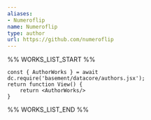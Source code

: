 ```yaml
---
aliases:
- Numeroflip
name: Numeroflip
type: author
url: https://github.com/numeroflip
---
```



%% WORKS_LIST_START %%

```datacorejsx
const { AuthorWorks } = await dc.require('basement/datacore/authors.jsx');
return function View() {
    return <AuthorWorks/>
}
```
%% WORKS_LIST_END %%